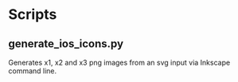 # Scripts

## generate_ios_icons.py
Generates x1, x2 and x3 png images from an svg input via Inkscape command line.
